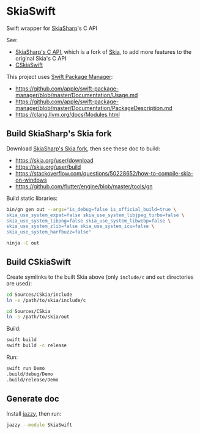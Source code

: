# SkiaSwift

Swift wrapper for [SkiaSharp](https://github.com/mono/SkiaSharp)'s C API

See:
* [SkiaSharp's C API](https://github.com/mono/skia), which is a fork of [Skia](https://skia.org),
  to add more features to the original Skia's C API
* [CSkiaSwift](https://github.com/swiftfn/SkiaSwift)

This project uses [Swift Package Manager](https://swift.org/package-manager/):
* https://github.com/apple/swift-package-manager/blob/master/Documentation/Usage.md
* https://github.com/apple/swift-package-manager/blob/master/Documentation/PackageDescription.md
* https://clang.llvm.org/docs/Modules.html

## Build SkiaSharp's Skia fork

Download [SkiaSharp's Skia fork](https://github.com/mono/skia),
then see these doc to build:
* https://skia.org/user/download
* https://skia.org/user/build
* https://stackoverflow.com/questions/50228652/how-to-compile-skia-on-windows
* https://github.com/flutter/engine/blob/master/tools/gn

Build static libraries:

```sh
bin/gn gen out --args="is_debug=false is_official_build=true \
skia_use_system_expat=false skia_use_system_libjpeg_turbo=false \
skia_use_system_libpng=false skia_use_system_libwebp=false \
skia_use_system_zlib=false skia_use_system_icu=false \
skia_use_system_harfbuzz=false"

ninja -C out
```

## Build CSkiaSwift

Create symlinks to the built Skia above
(only `include/c` and `out` directories are used):

```sh
cd Sources/CSkia/include
ln -s /path/to/skia/include/c

cd Sources/CSkia
ln -s /path/to/skia/out
```

Build:

```sh
swift build
swift build -c release
```

Run:

```sh
swift run Demo
.build/debug/Demo
.build/release/Demo
```

## Generate doc

Install [jazzy](https://github.com/realm/jazzy), then run:

```sh
jazzy --module SkiaSwift
```
